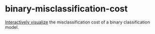 # binary-misclassification-cost
[Interactively visualize](https://chrismbryant.github.io/binary-misclassification-cost/) the misclassification cost of a binary classification model.
